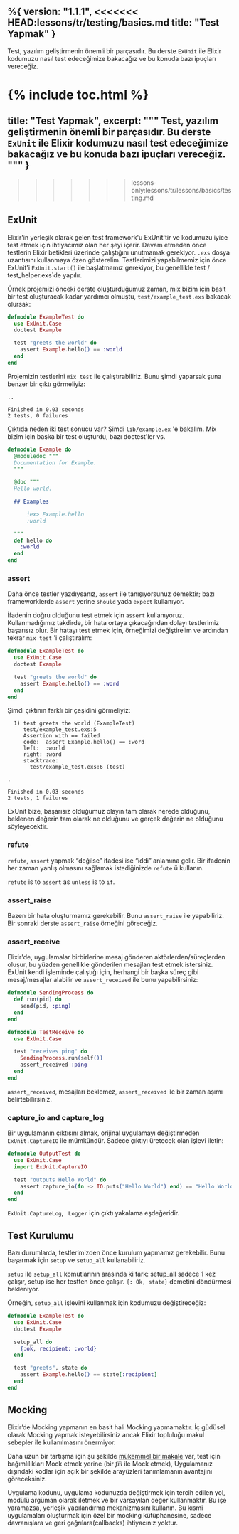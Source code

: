 %{
  version: "1.1.1",
<<<<<<< HEAD:lessons/tr/testing/basics.md
  title: "Test Yapmak"
}
---

Test, yazılım geliştirmenin önemli bir parçasıdır. Bu derste `ExUnit` ile Elixir kodumuzu nasıl test edeceğimize bakacağız ve bu konuda bazı ipuçları vereceğiz.

{% include toc.html %}
=======
  title: "Test Yapmak",
  excerpt: """
  Test, yazılım geliştirmenin önemli bir parçasıdır. Bu derste `ExUnit` ile Elixir kodumuzu nasıl test edeceğimize bakacağız ve bu konuda bazı ipuçları vereceğiz.
  """
}
---
>>>>>>> lessons-only:lessons/tr/lessons/basics/testing.md

## ExUnit

Elixir'in yerleşik olarak gelen test framework'u ExUnit'tir ve kodumuzu iyice test etmek için ihtiyacımız olan her şeyi içerir. Devam etmeden önce testlerin Elixir betikleri üzerinde çalıştığını unutmamak gerekiyor. `.exs` dosya uzantısını kullanmaya özen gösterelim. Testlerimizi yapabilmemiz için önce ExUnit'i `ExUnit.start()` ile başlatmamız gerekiyor, bu genellikle test / test_helper.exs`de yapılır.

Örnek projemizi önceki derste oluşturduğumuz zaman, mix bizim için basit bir test oluşturacak kadar yardımcı olmuştu, `test/example_test.exs` bakacak olursak:

```elixir
defmodule ExampleTest do
  use ExUnit.Case
  doctest Example

  test "greets the world" do
    assert Example.hello() == :world
  end
end
```

Projemizin testlerini `mix test` ile çalıştırabiliriz. Bunu şimdi yaparsak şuna benzer bir çıktı görmeliyiz:

```shell
..

Finished in 0.03 seconds
2 tests, 0 failures
```

Çıktıda neden iki test sonucu var? Şimdi `lib/example.ex` 'e bakalım. Mix bizim için başka bir test oluşturdu, bazı doctest'ler vs.

```elixir
defmodule Example do
  @moduledoc """
  Documentation for Example.
  """

  @doc """
  Hello world.

  ## Examples

      iex> Example.hello
      :world

  """
  def hello do
    :world
  end
end
```

### assert

Daha önce testler yazdıysanız, `assert` ile tanışıyorsunuz demektir; bazı frameworklerde `assert` yerine `should` yada `expect` kullanıyor.

İfadenin doğru olduğunu test etmek için `assert` kullanıyoruz. Kullanmadığımız takdirde, bir hata ortaya çıkacağından dolayı testlerimiz başarısız olur. Bir hatayı test etmek için, örneğimizi değiştirelim ve ardından tekrar `mix test` 'i çalıştıralım:


```elixir
defmodule ExampleTest do
  use ExUnit.Case
  doctest Example

  test "greets the world" do
    assert Example.hello() == :word
  end
end
```

Şimdi çıktının farklı bir çeşidini görmeliyiz:

```shell
  1) test greets the world (ExampleTest)
     test/example_test.exs:5
     Assertion with == failed
     code:  assert Example.hello() == :word
     left:  :world
     right: :word
     stacktrace:
       test/example_test.exs:6 (test)

.

Finished in 0.03 seconds
2 tests, 1 failures
```

ExUnit bize, başarısız olduğumuz olayın tam olarak nerede olduğunu, beklenen değerin tam olarak ne olduğunu ve gerçek değerin ne olduğunu söyleyecektir.

### refute

`refute`, `assert` yapmak  “değilse” ifadesi ise “iddi” anlamına gelir. Bir ifadenin her zaman yanlış olmasını sağlamak istediğinizde `refute` ü kullanın.

`refute` is to `assert` as `unless` is to `if`. 

### assert_raise

Bazen bir hata oluşturmamız gerekebilir. Bunu `assert_raise` ile yapabiliriz. Bir sonraki derste `assert_raise` örneğini göreceğiz.

### assert_receive

Elixir'de, uygulamalar birbirlerine mesaj gönderen aktörlerden/süreçlerden oluşur, bu yüzden genellikle gönderilen mesajları test etmek istersiniz. ExUnit kendi işleminde çalıştığı için, herhangi bir başka süreç gibi mesaj/mesajlar alabilir ve `assert_received` ile bunu yapabilirsiniz:

```elixir
defmodule SendingProcess do
  def run(pid) do
    send(pid, :ping)
  end
end

defmodule TestReceive do
  use ExUnit.Case

  test "receives ping" do
    SendingProcess.run(self())
    assert_received :ping
  end
end
```

`assert_received`, mesajları beklemez, `assert_received` ile bir zaman aşımı belirtebilirsiniz.

### capture_io and capture_log

Bir uygulamanın çıktısını almak, orijinal uygulamayı değiştirmeden `ExUnit.CaptureIO` ile mümkündür. Sadece çıktıyı üretecek olan işlevi iletin:

```elixir
defmodule OutputTest do
  use ExUnit.Case
  import ExUnit.CaptureIO

  test "outputs Hello World" do
    assert capture_io(fn -> IO.puts("Hello World") end) == "Hello World\n"
  end
end
```

`ExUnit.CaptureLog`, ` Logger` için çıktı yakalama eşdeğeridir.

## Test Kurulumu

Bazı durumlarda, testlerimizden önce kurulum yapmamız gerekebilir. Bunu başarmak için `setup` ve `setup_all` kullanabiliriz.

`setup` ile `setup_all` komutlarının arasında ki fark: setup_all sadece 1 kez çalışır, setup ise her testten önce çalışır. `{: Ok, state}` demetini döndürmesi bekleniyor.

Örneğin, `setup_all` işlevini kullanmak için kodumuzu değiştireceğiz:

```elixir
defmodule ExampleTest do
  use ExUnit.Case
  doctest Example

  setup_all do
    {:ok, recipient: :world}
  end

  test "greets", state do
    assert Example.hello() == state[:recipient]
  end
end
```

## Mocking

Elixir’de Mocking yapmanın en basit hali Mocking yapmamaktır. İç güdüsel olarak Mocking yapmak isteyebilirsiniz ancak Elixir topluluğu makul sebepler ile kullanılmasını önermiyor.

Daha uzun bir tartışma için şu şekilde [mükemmel bir makale](http://blog.plataformatec.com.br/2015/10/mocks-and-explicit-contracts/) var, test için bağımlılıkları Mock etmek yerine (bir *fiil* ile Mock etmek), Uygulamanız dışındaki kodlar için açık bir şekilde arayüzleri tanımlamanın avantajını göreceksiniz.

Uygulama kodunu, uygulama kodunuzda değiştirmek için tercih edilen yol, modülü argüman olarak iletmek ve bir varsayılan değer kullanmaktır. Bu işe yaramazsa, yerleşik yapılandırma mekanizmasını kullanın. Bu kısmi uygulamaları oluşturmak için özel bir mocking kütüphanesine, sadece davranışlara ve geri çağrılara(callbacks) ihtiyacınız yoktur.

